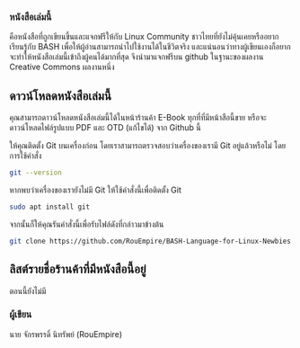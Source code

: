 
### หนังสือเล่มนี้

คือหนังสือที่ถูกเขียนขึ้นและแจกฟรีให้กับ Linux Community ชาวไทยที่ยังไม่คุ้นเคยหรืออยากเรียนรู้กับ BASH เพื่อให้ผู้อ่านสามารถนำไปใช้งานได้ในชีวิตจริง และแน่นอนว่าทางผู้เขียนเองก็อยากจะทำให้หนังสือเล่มนี้เข้าถึงผู้คนได้มากที่สุด จึงนำมาแจกฟรีบน github ในฐานะของผลงาน Creative Commons ผลงานหนึ่ง




## ดาวน์โหลดหนังสือเล่มนี้

คุณสามารถดาวน์โหลดหนังสือเล่มนี้ได้ในหน้าร้านค้า E-Book ทุกที่ที่มีหน้าสือนี้ขาย หรือจะดาวน์โหลดไฟล์รูปแบบ PDF และ OTD (แก้ไขได้) จาก Github นี้

ให้คุณติดตั้ง Git บนเครื่องก่อน โดยเราสามารถตรวจสอบว่าเครื่องของเรามี Git อยู่แล้วหรือไม่ โดยการใช้คำสั่ง

```sh
git --version
```
หากพบว่าเครื่องของเรายังไม่มี Git ให้ใช้คำสั่งนี้เพื่อติดตั้ง Git

```sh
sudo apt install git
```
จากนั้นก็ให้คุณรันคำสั่งนี้เพื่อรับไฟล์ดังที่กล่าวมาข้างต้น

```sh
git clone https://github.com/RouEmpire/BASH-Language-for-Linux-Newbies
```



## ลิสต์รายชื่อร้านค้าที่มีหนังสือนี้อยู่

ตอนนี้ยังไม่มี


### ผู้เขียน
นาย จักรพรรดิ์ นิทรัพย์ (RouEmpire)